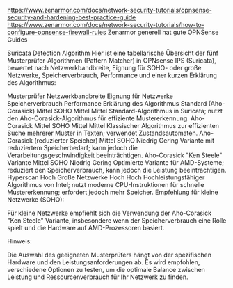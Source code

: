https://www.zenarmor.com/docs/network-security-tutorials/opnsense-security-and-hardening-best-practice-guide
https://www.zenarmor.com/docs/network-security-tutorials/how-to-configure-opnsense-firewall-rules
Zenarmor generell hat gute OPNSense Guides

Suricata Detection Algorithm
​Hier ist eine tabellarische Übersicht der fünf Musterprüfer-Algorithmen (Pattern Matcher) in OPNsense IPS (Suricata), bewertet nach Netzwerkbandbreite, Eignung für SOHO- oder große Netzwerke, Speicherverbrauch, Performance und einer kurzen Erklärung des Algorithmus:​

Musterprüfer	Netzwerkbandbreite	Eignung für Netzwerke	Speicherverbrauch	Performance	Erklärung des Algorithmus
Standard (Aho-Corasick)	Mittel	SOHO	Mittel	Mittel	Standard-Algorithmus in Suricata; nutzt den Aho-Corasick-Algorithmus für effiziente Mustererkennung.
Aho-Corasick	Mittel	SOHO	Mittel	Mittel	Klassischer Algorithmus zur effizienten Suche mehrerer Muster in Texten; verwendet Zustandsautomaten.
Aho-Corasick (reduzierter Speicher)	Mittel	SOHO	Niedrig	Gering	Variante mit reduziertem Speicherbedarf; kann jedoch die Verarbeitungsgeschwindigkeit beeinträchtigen.
Aho-Corasick "Ken Steele" Variante	Mittel	SOHO	Niedrig	Gering	Optimierte Variante für AMD-Systeme; reduziert den Speicherverbrauch, kann jedoch die Leistung beeinträchtigen.
Hyperscan	Hoch	Große Netzwerke	Hoch	Hoch	Hochleistungsfähiger Algorithmus von Intel; nutzt moderne CPU-Instruktionen für schnelle Mustererkennung; erfordert jedoch mehr Speicher.
Empfehlung für kleine Netzwerke (SOHO):

Für kleine Netzwerke empfiehlt sich die Verwendung der Aho-Corasick "Ken Steele" Variante, insbesondere wenn der Speicherverbrauch eine Rolle spielt und die Hardware auf AMD-Prozessoren basiert. ​

Hinweis:

Die Auswahl des geeigneten Musterprüfers hängt von der spezifischen Hardware und den Leistungsanforderungen ab. Es wird empfohlen, verschiedene Optionen zu testen, um die optimale Balance zwischen Leistung und Ressourcenverbrauch für Ihr Netzwerk zu finden.